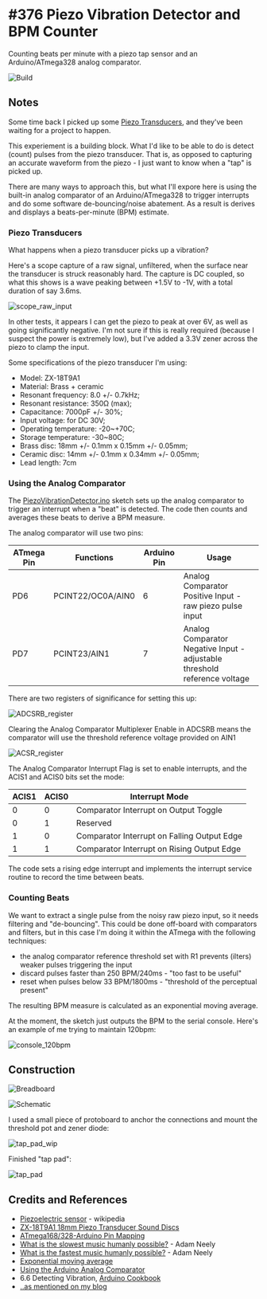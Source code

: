 # #376 Piezo Vibration Detector and BPM Counter

Counting beats per minute with a piezo tap sensor and an Arduino/ATmega328 analog comparator.

![Build](./assets/PiezoVibrationDetector_build.jpg?raw=true)

## Notes

Some time back I picked up some [Piezo Transducers](http://www.dx.com/p/zx-18t9a1-18mm-piezo-transducer-sound-discs-w-leads-5-pcs-148144#.Wm3xP5P1XfA),
and they've been waiting for a project to happen.

This experiement is a building block. What I'd like to be able to do is detect (count) pulses from the piezo transducer.
That is, as opposed to capturing an accurate waveform from the piezo - I just want to know when a "tap" is picked up.

There are many ways to approach this, but what I'll expore here is using the built-in analog comparator of an Arduino/ATmega328
to trigger interrupts and do some software de-bouncing/noise abatement.
As a result is derives and displays a beats-per-minute (BPM) estimate.

### Piezo Transducers

What happens when a piezo transducer picks up a vibration?

Here's a scope capture of a raw signal, unfiltered, when the surface near the transducer is struck reasonably hard.
The capture is DC coupled, so what this shows is a wave peaking between +1.5V to -1V, with a total duration of say 3.6ms.

![scope_raw_input](./assets/scope_raw_input.gif?raw=true)

In other tests, it appears I can get the piezo to peak at over 6V, as well as going significantly negative.
I'm not sure if this is really required (because I suspect the power is extremely low),
but I've added a 3.3V zener across the piezo to clamp the input.

Some specifications of the piezo transducer I'm using:

* Model: ZX-18T9A1
* Material: Brass + ceramic
* Resonant frequency: 8.0 +/- 0.7kHz;
* Resonant resistance: 350Ω (max);
* Capacitance: 7000pF +/- 30%;
* Input voltage: for DC 30V;
* Operating temperature: -20~+70C;
* Storage temperature: -30~80C;
* Brass disc: 18mm +/- 0.1mm x 0.15mm +/- 0.05mm;
* Ceramic disc: 14mm +/- 0.1mm x 0.34mm +/- 0.05mm;
* Lead length: 7cm

### Using the Analog Comparator

The [PiezoVibrationDetector.ino](./PiezoVibrationDetector.ino) sketch sets up the analog comparator
to trigger an interrupt when a "beat" is detected. The code then counts and averages these beats to
derive a BPM measure.

The analog comparator will use two pins:

| ATmega Pin | Functions         | Arduino Pin | Usage                                                                     |
|------------|-------------------|-------------|---------------------------------------------------------------------------|
| PD6        | PCINT22/OC0A/AIN0 | 6           | Analog Comparator Positive Input - raw piezo pulse input                  |
| PD7        | PCINT23/AIN1      | 7           | Analog Comparator Negative Input - adjustable threshold reference voltage |


There are two registers of significance for setting this up:

![ADCSRB_register](./assets/ADCSRB_register.png?raw=true)

Clearing the Analog Comparator Multiplexer Enable in ADCSRB means the comparator will use the threshold reference voltage provided on AIN1

![ACSR_register](./assets/ACSR_register.png?raw=true)

The Analog Comparator Interrupt Flag is set to enable interrupts, and the ACIS1 and ACIS0 bits set the mode:

| ACIS1 | ACIS0 | Interrupt Mode                              |
|-------|-------|---------------------------------------------|
| 0     | 0     | Comparator Interrupt on Output Toggle       |
| 0     | 1     | Reserved                                    |
| 1     | 0     | Comparator Interrupt on Falling Output Edge |
| 1     | 1     | Comparator Interrupt on Rising Output Edge  |


The code sets a rising edge interrupt and implements the interrupt service routine to record the time between beats.


### Counting Beats

We want to extract a single pulse from the noisy raw piezo input, so it needs filtering and "de-bouncing".
This could be done off-board with comparators and filters, but in this case I'm doing it within the ATmega
with the following techniques:

* the analog comparator reference threshold set with R1 prevents (ilters) weaker pulses triggering the input
* discard pulses faster than 250 BPM/240ms - "too fast to be useful"
* reset when pulses below 33 BPM/1800ms - "threshold of the perceptual present"

The resulting BPM measure is calculated as an exponential moving average.

At the moment, the sketch just outputs the BPM to the serial console. Here's an example of me trying to maintain 120bpm:

![console_120bpm](./assets/console_120bpm.png?raw=true)

## Construction

![Breadboard](./assets/PiezoVibrationDetector_bb.jpg?raw=true)

![Schematic](./assets/PiezoVibrationDetector_schematic.jpg?raw=true)

I used a small piece of protoboard to anchor the connections and mount the threshold pot and zener diode:

![tap_pad_wip](./assets/tap_pad_wip.jpg?raw=true)

Finished "tap pad":

![tap_pad](./assets/tap_pad.jpg?raw=true)

## Credits and References

* [Piezoelectric sensor](https://en.wikipedia.org/wiki/Piezoelectric_sensor) - wikipedia
* [ZX-18T9A1 18mm Piezo Transducer Sound Discs](http://www.dx.com/p/zx-18t9a1-18mm-piezo-transducer-sound-discs-w-leads-5-pcs-148144#.Wm3xP5P1XfA)
* [ATmega168/328-Arduino Pin Mapping](https://www.arduino.cc/en/Hacking/PinMapping168)
* [What is the slowest music humanly possible?](https://www.youtube.com/watch?v=afhSDK5DJqA) - Adam Neely
* [What is the fastest music humanly possible?](https://www.youtube.com/watch?v=h3kqBX1j7f8) - Adam Neely
* [Exponential moving average](https://en.m.wikipedia.org/wiki/Moving_average#Exponential_moving_average)
* [Using the Arduino Analog Comparator](http://www.gammon.com.au/forum/?id=11916)
* 6.6 Detecting Vibration, [Arduino Cookbook](https://www.goodreads.com/book/show/11222094-arduino-cookbook)
* [..as mentioned on my blog](https://blog.tardate.com/2018/02/leap376-piezo-vibration-detector-and-bpm-counter.html)
